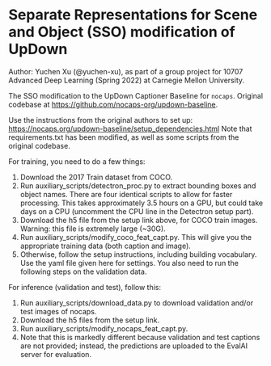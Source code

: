Separate Representations for Scene and Object (SSO) modification of UpDown
=====================================

Author: Yuchen Xu (@yuchen-xu), as part of a group project for 10707 Advanced Deep Learning (Spring 2022) at Carnegie Mellon University.

The SSO modification to the UpDown Captioner Baseline for `nocaps`. Original codebase at https://github.com/nocaps-org/updown-baseline.

Use the instructions from the original authors to set up: https://nocaps.org/updown-baseline/setup_dependencies.html
Note that requirements.txt has been modified, as well as some scripts from the original codebase.

For training, you need to do a few things:
1. Download the 2017 Train dataset from COCO.
2. Run auxiliary_scripts/detectron_proc.py to extract bounding boxes and object names. There are four identical scripts to allow for faster processing. This takes approximately 3.5 hours on a GPU, but could take days on a CPU (uncomment the CPU line in the Detectron setup part).
3. Download the h5 file from the setup link above, for COCO train images. Warning: this file is extremely large (~30G).
4. Run auxiliary_scripts/modify_coco_feat_capt.py. This will give you the appropriate training data (both caption and image).
5. Otherwise, follow the setup instructions, including building vocabulary. Use the yaml file given here for settings. You also need to run the following steps on the validation data.

For inference (validation and test), follow this:
1. Run auxiliary_scripts/download_data.py to download validation and/or test images of nocaps.
2. Download the h5 files from the setup link.
3. Run auxiliary_scripts/modify_nocaps_feat_capt.py.
4. Note that this is markedly different because validation and test captions are not provided; instead, the predictions are uploaded to the EvalAI server for evaluation.
